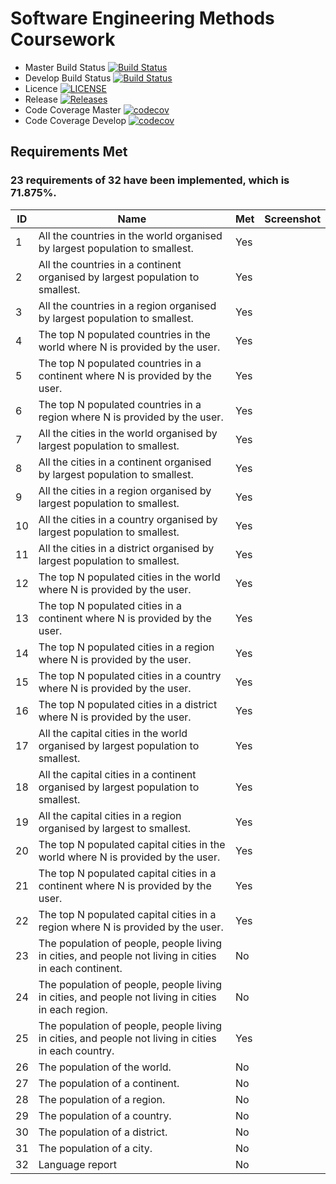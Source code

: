 # Software Engineering Methods Coursework

- Master Build Status [![Build Status](https://travis-ci.org/NapierTeam15CW/SEM_Coursework.svg?branch=master)](https://travis-ci.org/NapierTeam15CW/SEM_Coursework)
- Develop Build Status [![Build Status](https://travis-ci.org/NapierTeam15CW/SEM_Coursework.svg?branch=develop)](https://travis-ci.org/NapierTeam15CW/SEM_Coursework)
- Licence [![LICENSE](https://img.shields.io/github/license/NapierTeam15CW/SEM_Coursework.svg?style=flat-square)](https://github.com/NapierTeam15CW/SEM_Coursework/blob/master/LICENSE)
- Release [![Releases](https://img.shields.io/github/release/NapierTeam15CW/SEM_Coursework/all.svg?style=flat-square)](https://github.com/NapierTeam15CW/SEM_Coursework/releases)
- Code Coverage Master [![codecov](https://codecov.io/gh/NapierTeam15CW/SEM_Coursework/branch/master/graph/badge.svg)](https://codecov.io/gh/NapierTeam15CW/SEM_Coursework)
- Code Coverage Develop [![codecov](https://codecov.io/gh/NapierTeam15CW/SEM_Coursework/branch/develop/graph/badge.svg)](https://codecov.io/gh/NapierTeam15CW/SEM_Coursework)

## Requirements Met
### 23 requirements of 32 have been implemented, which is 71.875%.
| ID    | Name | Met  | Screenshot |
|-------|------|------|------------|
| 1 | All the countries in the world organised by largest population to smallest. | Yes |  |
| 2 | All the countries in a continent organised by largest population to smallest. | Yes |  |
| 3 | All the countries in a region organised by largest population to smallest. | Yes |  |
| 4 | The top N populated countries in the world where N is provided by the user. | Yes |  |
| 5 | The top N populated countries in a continent where N is provided by the user. | Yes |  |
| 6 | The top N populated countries in a region where N is provided by the user. | Yes |  |
| 7 | All the cities in the world organised by largest population to smallest. | Yes |  |
| 8 | All the cities in a continent organised by largest population to smallest. | Yes |  |
| 9 | All the cities in a region organised by largest population to smallest. | Yes |  |
| 10 | All the cities in a country organised by largest population to smallest. | Yes |  |
| 11 | All the cities in a district organised by largest population to smallest. | Yes |  |
| 12 | The top N populated cities in the world where N is provided by the user. | Yes |  |
| 13 | The top N populated cities in a continent where N is provided by the user. | Yes |  |
| 14 | The top N populated cities in a region where N is provided by the user. | Yes |  |
| 15 | The top N populated cities in a country where N is provided by the user. | Yes |  |
| 16 | The top N populated cities in a district where N is provided by the user. | Yes |  |
| 17 | All the capital cities in the world organised by largest population to smallest. | Yes |  |
| 18 | All the capital cities in a continent organised by largest population to smallest. | Yes |  |
| 19 | All the capital cities in a region organised by largest to smallest. | Yes |  |
| 20 | The top N populated capital cities in the world where N is provided by the user. | Yes |  |
| 21 | The top N populated capital cities in a continent where N is provided by the user. | Yes |  |
| 22 | The top N populated capital cities in a region where N is provided by the user. | Yes |  |
| 23 | The population of people, people living in cities, and people not living in cities in each continent. | No |  |
| 24 | The population of people, people living in cities, and people not living in cities in each region. | No |  |
| 25 | The population of people, people living in cities, and people not living in cities in each country. | Yes |  |
| 26 | The population of the world. | No |  |
| 27 | The population of a continent. | No |  |
| 28 | The population of a region. | No |  |
| 29 | The population of a country. | No |  |
| 30 | The population of a district. | No |  |
| 31 | The population of a city. | No |  |
| 32 | Language report | No |  |

